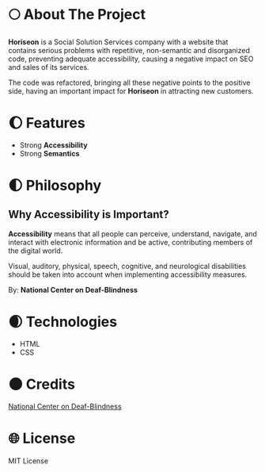 # :full_moon: About The Project

**Horiseon** is a Social Solution Services company with a website that contains serious problems with repetitive, non-semantic and disorganized code, preventing adequate accessibility, causing a negative impact on SEO and sales of its services.

The code was refactored, bringing all these negative points to the positive side, having an important impact for **Horiseon** in attracting new customers.

# :waxing_gibbous_moon: Features

- Strong **Accessibility**
- Strong **Semantics**

# :first_quarter_moon: Philosophy

## Why Accessibility is Important?

**Accessibility** means that all people can perceive, understand, navigate, and interact with electronic information and be active, contributing members of the digital world.

Visual, auditory, physical, speech, cognitive, and neurological disabilities should be taken into account when implementing accessibility measures.

By: **National Center on Deaf-Blindness**

# :waxing_crescent_moon: Technologies

- HTML
- CSS

# :new_moon: Credits

[National Center on Deaf-Blindness](https://zlnk.io/GsWhr8)

# :globe_with_meridians: License

MIT License
